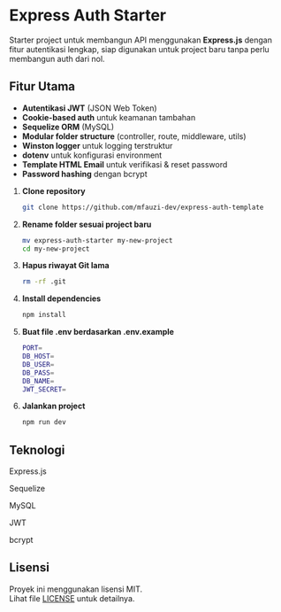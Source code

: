 # Express Auth Starter

Starter project untuk membangun API menggunakan **Express.js** dengan fitur autentikasi lengkap, siap digunakan untuk project baru tanpa perlu membangun auth dari nol.

## Fitur Utama

-   **Autentikasi JWT** (JSON Web Token)
-   **Cookie-based auth** untuk keamanan tambahan
-   **Sequelize ORM** (MySQL)
-   **Modular folder structure** (controller, route, middleware, utils)
-   **Winston logger** untuk logging terstruktur
-   **dotenv** untuk konfigurasi environment
-   **Template HTML Email** untuk verifikasi & reset password
-   **Password hashing** dengan bcrypt

1. **Clone repository**

    ```bash
    git clone https://github.com/mfauzi-dev/express-auth-template
    ```

2. **Rename folder sesuai project baru**

    ```bash
    mv express-auth-starter my-new-project
    cd my-new-project
    ```

3. **Hapus riwayat Git lama**

    ```bash
    rm -rf .git
    ```

4. **Install dependencies**

    ```bash
    npm install
    ```

5. **Buat file .env berdasarkan .env.example**

    ```bash
    PORT=
    DB_HOST=
    DB_USER=
    DB_PASS=
    DB_NAME=
    JWT_SECRET=
    ```

6. **Jalankan project**
    ```bash
    npm run dev
    ```

## Teknologi

Express.js

Sequelize

MySQL

JWT

bcrypt

## Lisensi

Proyek ini menggunakan lisensi MIT.  
Lihat file [LICENSE](LICENSE) untuk detailnya.
